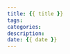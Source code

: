 ```yaml
---
title: {{ title }}
tags: 
categories: 
description: 
date: {{ date }}
---
```


<!-- markdownlint-disable MD041 MD002-->